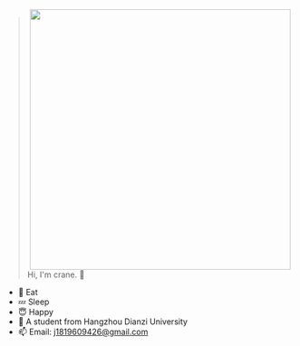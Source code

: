 <img align="right" width="460" src="https://github-readme-stats.vercel.app/api?username=cr4n5&theme=nord&include_all_commits=true&show_icons=true&hide_border=true&bg_color=00000000" />

> Hi, I'm crane. 👋
- :cookie: Eat
- :zzz: Sleep
- :innocent: Happy
- :school: A student from Hangzhou Dianzi University
- :mailbox: Email: j1819609426@gmail.com

<!--
**cr4n5/cr4n5** is a ✨ _special_ ✨ repository because its `README.md` (this file) appears on your GitHub profile.

Here are some ideas to get you started:

- 🔭 I’m currently working on ...
- 🌱 I’m currently learning ...
- 👯 I’m looking to collaborate on ...
- 🤔 I’m looking for help with ...
- 💬 Ask me about ...
- 📫 How to reach me: ...
- 😄 Pronouns: ...
- ⚡ Fun fact: ...
-->
